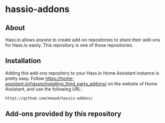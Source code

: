 # hassio-addons

## About

Hass.io allows anyone to create add-on repositories to share their add-ons for
Hass.io easily. This repository is one of those repositories.

## Installation

Adding this add-ons repository to your Hass.io Home Assistant instance is
pretty easy. Follow https://home-assistant.io/hassio/installing_third_party_addons/ on the
website of Home Assistant, and use the following URL:

```txt
https://github.com/maaad/hassio-addons/
```

## Add-ons provided by this repository
